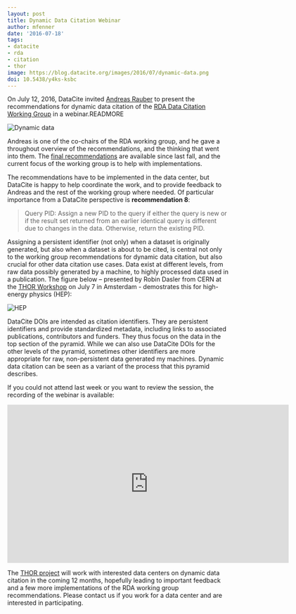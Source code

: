 ```yaml
---
layout: post
title: Dynamic Data Citation Webinar
author: mfenner
date: '2016-07-18'
tags:
- datacite
- rda
- citation
- thor
image: https://blog.datacite.org/images/2016/07/dynamic-data.png
doi: 10.5438/y4ks-ksbc
---
```

On July 12, 2016, DataCite invited [Andreas Rauber](http://www.ifs.tuwien.ac.at/~andi/) to present the recommendations for dynamic data citation of the [RDA Data Citation Working Group](https://rd-alliance.org/groups/data-citation-wg.html) in a webinar.READMORE

![Dynamic data](/images/2016/07/dynamic-data.png)

Andreas is one of the co-chairs of the RDA working group, and he gave a throughout overview of the recommendations, and the thinking that went into them. The [final recommendations](https://rd-alliance.org/system/files/documents/RDA-DC-Recommendations_151020.pdf) are available since last fall, and the current focus of the working group is to help with implementations.

The recommendations have to be implemented in the data center, but DataCite is happy to help coordinate the work, and to provide feedback to Andreas and the rest of the working group where needed. Of particular importance from a DataCite perspective is **recommendation 8**:

> Query PID: Assign a new PID to the query if either the query is new or if the result set returned from an earlier identical query is different due to changes in the data. Otherwise, return the existing PID.

Assigning a persistent identifier (not only) when a dataset is originally generated, but also when a dataset is about to be cited, is central not only to the working group recommendations for dynamic data citation, but also crucial for other data citation use cases. Data exist at different levels, from raw data possibly generated by a machine, to highly processed data used in a publication. The figure below – presented by Robin Dasler from CERN at the [THOR Workshop](https://project-thor.eu/2016/06/21/july-7-2016-thor-workshop-identifiers-infrastructure-impact-and-innovation/) on July 7 in Amsterdam - demostrates this for high-energy physics (HEP):

![HEP](/images/2016/07/hep.png)

DataCite DOIs are intended as citation identifiers. They are persistent identifiers and provide standardized metadata, including links to associated publications, contributors and funders. They thus focus on the data in the top section of the pyramid. While we can also use DataCite DOIs for the other levels of the pyramid, sometimes other identifiers are more appropriate for raw, non-persistent data generated my machines. Dynamic data citation can be seen as a variant of the process that this pyramid describes.

If you could not attend last week or you want to review the session, the recording of the webinar is available:

<iframe src="https://player.vimeo.com/video/174795589" width="640" height="360" frameborder="0" webkitallowfullscreen mozallowfullscreen allowfullscreen></iframe><br/>

The [THOR project](https://project-thor.eu) will work with interested data centers on dynamic data citation in the coming 12 months, hopefully leading to important feedback and a few more implementations of the RDA working group recommendations. Please contact us if you work for a data center and are interested in participating.

